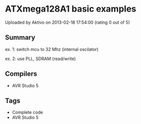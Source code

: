 # ATXmega128A1 basic examples

Uploaded by Aktivo on 2013-02-18 17:54:00 (rating 0 out of 5)

## Summary

ex. 1: switch mcu to 32 Mhz (internal oscilator)  

ex. 2: use PLL, SDRAM (read/write)

## Compilers

- AVR Studio 5

## Tags

- Complete code
- AVR Studio 5
